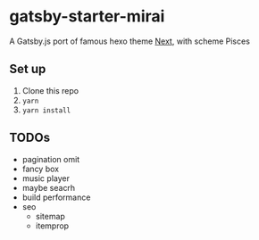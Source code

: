 # gatsby-starter-mirai

A Gatsby.js port of famous hexo theme [Next](https://github.com/theme-next/hexo-theme-next), with scheme Pisces

## Set up

1. Clone this repo
1. `yarn`
1. `yarn install`

## TODOs

- pagination omit
- fancy box
- music player
- maybe seacrh
- build performance
- seo
  - sitemap
  - itemprop
